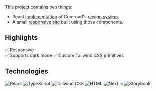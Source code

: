 This project contains two things:
- React [implementation](https://gumroad-components.samueledwin.com) of Gumroad's [design system](https://www.figma.com/community/file/1405573618937136138).
- A small [responsive site](https://responsive-web.samueledwin.com/) built using those components.

## Highlights
✅ Responsive  
✅ Supports dark mode
✅ Custom Tailwind CSS primitives  

## Technologies
![React](https://img.shields.io/badge/React-61DAFB?logo=react&logoColor=black)
![TypeScript](https://img.shields.io/badge/TypeScript-3178C6?logo=typescript&logoColor=white) 
![Tailwind CSS](https://img.shields.io/badge/Tailwind_CSS-06B6D4?logo=tailwindcss&logoColor=white) 
![HTML](https://img.shields.io/badge/HTML-E34F26?logo=html5&logoColor=white) 
![Next.js](https://img.shields.io/badge/Next.js-black?logo=nextdotjs) 
![Storybook](https://img.shields.io/badge/Storybook-FF4785?logo=storybook&logoColor=white)
